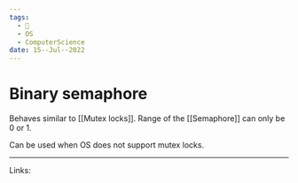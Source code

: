```yaml
---
tags:
  - 🌱
  - OS
  - ComputerScience 
date: 15--Jul--2022
---
```


# Binary semaphore

Behaves similar to [[Mutex locks]]. Range of the [[Semaphore]] can only be 0 or 1.

Can be used when OS does not support mutex locks.

---
Links: 